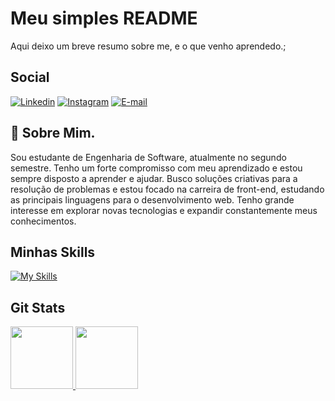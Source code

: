 
# Meu simples README

Aqui deixo um breve resumo sobre me, e o que venho aprendedo.;

## Social
[![Linkedin](https://img.shields.io/badge/LinkedIn-0077B5?style=for-the-badge&logo=linkedin&logoColor=white)](https://www.linkedin.com/feed/)
[![Instagram](https://img.shields.io/badge/-Instagram-%23E4405F?style=for-the-badge&logo=instagram&logoColor=white)](https://www.instagram.com/edivan_sillva/)
[![E-mail](https://img.shields.io/badge/-Email-fff?style=for-the-badge&logo=microsoft-outlook&logoColor=000)](mailto:https://mail.yahoo.com/d/folders/1?.lang=pt-BR)

 
## 🚀 Sobre Mim.
Sou estudante de Engenharia de Software, atualmente no segundo semestre. Tenho um forte compromisso com meu aprendizado e estou sempre disposto a aprender e ajudar. Busco soluções criativas para a resolução de problemas e estou focado na carreira de front-end, estudando as principais linguagens para o desenvolvimento web. Tenho grande interesse em explorar novas tecnologias e expandir constantemente meus conhecimentos.

##  Minhas Skills

[![My Skills](https://skillicons.dev/icons?i=js,html,css,nodejs)](https://skillicons.dev)

## Git Stats

<a href="https://github.com/Edvan92/git.io/streak-stats">
  <img height=100 align="" src="https://streak-stats.demolab.com?user=Edvan92&theme=transparent"/>
</a>
<a href="https://github.com/Edvan92/github-readme-stats">
  <img height=100 align="" src="https://github-readme-stats.vercel.app/api/top-langs/?username=Edvan92&layout=donut&bg_color=000&height2000"/>
</a>



